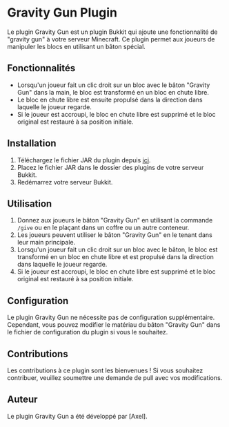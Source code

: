 # Gravity Gun Plugin

Le plugin Gravity Gun est un plugin Bukkit qui ajoute une fonctionnalité de "gravity gun" à votre serveur Minecraft. Ce plugin permet aux joueurs de manipuler les blocs en utilisant un bâton spécial.

## Fonctionnalités

- Lorsqu'un joueur fait un clic droit sur un bloc avec le bâton "Gravity Gun" dans la main, le bloc est transformé en un bloc en chute libre.
- Le bloc en chute libre est ensuite propulsé dans la direction dans laquelle le joueur regarde.
- Si le joueur est accroupi, le bloc en chute libre est supprimé et le bloc original est restauré à sa position initiale.

## Installation

1. Téléchargez le fichier JAR du plugin depuis [ici](lien_vers_le_fichier_jar).
2. Placez le fichier JAR dans le dossier des plugins de votre serveur Bukkit.
3. Redémarrez votre serveur Bukkit.

## Utilisation

1. Donnez aux joueurs le bâton "Gravity Gun" en utilisant la commande `/give` ou en le plaçant dans un coffre ou un autre conteneur.
2. Les joueurs peuvent utiliser le bâton "Gravity Gun" en le tenant dans leur main principale.
3. Lorsqu'un joueur fait un clic droit sur un bloc avec le bâton, le bloc est transformé en un bloc en chute libre et est propulsé dans la direction dans laquelle le joueur regarde.
4. Si le joueur est accroupi, le bloc en chute libre est supprimé et le bloc original est restauré à sa position initiale.

## Configuration

Le plugin Gravity Gun ne nécessite pas de configuration supplémentaire. Cependant, vous pouvez modifier le matériau du bâton "Gravity Gun" dans le fichier de configuration du plugin si vous le souhaitez.

## Contributions

Les contributions à ce plugin sont les bienvenues ! Si vous souhaitez contribuer, veuillez soumettre une demande de pull avec vos modifications.

## Auteur

Le plugin Gravity Gun a été développé par [Axel].
